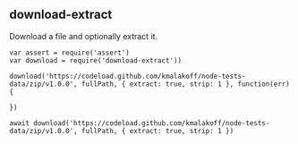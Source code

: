 ## download-extract

Download a file and optionally extract it.

```
var assert = require('assert')
var download = require('download-extract'))

download('https://codeload.github.com/kmalakoff/node-tests-data/zip/v1.0.0', fullPath, { extract: true, strip: 1 }, function(err) {

})

await download('https://codeload.github.com/kmalakoff/node-tests-data/zip/v1.0.0', fullPath, { extract: true, strip: 1 })
```
